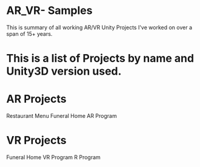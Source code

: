 # AR_VR- Samples

This is summary of all working AR/VR Unity Projects I've worked on over a span of 15+ years.

# This is a list of Projects by name and Unity3D version used.

# AR Projects
Restaurant Menu
Funeral Home AR Program

# VR Projects
Funeral Home VR Program
R Program

